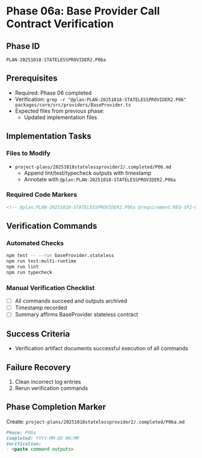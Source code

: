 # Phase 06a: Base Provider Call Contract Verification

## Phase ID

`PLAN-20251018-STATELESSPROVIDER2.P06a`

## Prerequisites

- Required: Phase 06 completed
- Verification: `grep -r "@plan:PLAN-20251018-STATELESSPROVIDER2.P06" packages/core/src/providers/BaseProvider.ts`
- Expected files from previous phase:
  - Updated implementation files

## Implementation Tasks

### Files to Modify

- `project-plans/20251018statelessprovider2/.completed/P06.md`
  - Append lint/test/typecheck outputs with timestamp
  - Annotate with `@plan:PLAN-20251018-STATELESSPROVIDER2.P06a`

### Required Code Markers

```markdown
<!-- @plan:PLAN-20251018-STATELESSPROVIDER2.P06a @requirement:REQ-SP2-001 -->
```

## Verification Commands

### Automated Checks

```bash
npm test -- --run baseProvider.stateless
npm run test:multi-runtime
npm run lint
npm run typecheck
```

### Manual Verification Checklist

- [ ] All commands succeed and outputs archived
- [ ] Timestamp recorded
- [ ] Summary affirms BaseProvider stateless contract

## Success Criteria

- Verification artifact documents successful execution of all commands

## Failure Recovery

1. Clean incorrect log entries
2. Rerun verification commands

## Phase Completion Marker

Create: `project-plans/20251018statelessprovider2/.completed/P06a.md`

```markdown
Phase: P06a
Completed: YYYY-MM-DD HH:MM
Verification:
- <paste command outputs>
```
